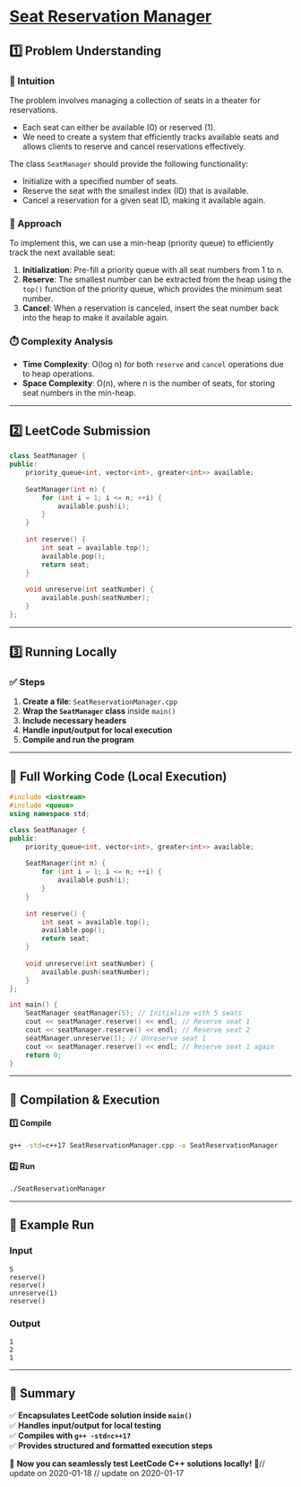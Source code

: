 # **[Seat Reservation Manager](https://leetcode.com/problems/seat-reservation-manager/description/)**  

## **1️⃣ Problem Understanding**  
### **📌 Intuition**  
The problem involves managing a collection of seats in a theater for reservations. 
- Each seat can either be available (0) or reserved (1).
- We need to create a system that efficiently tracks available seats and allows clients to reserve and cancel reservations effectively.

The class `SeatManager` should provide the following functionality:
- Initialize with a specified number of seats.
- Reserve the seat with the smallest index (ID) that is available.
- Cancel a reservation for a given seat ID, making it available again.

### **🚀 Approach**  
To implement this, we can use a min-heap (priority queue) to efficiently track the next available seat:
1. **Initialization**: Pre-fill a priority queue with all seat numbers from 1 to n.
2. **Reserve**: The smallest number can be extracted from the heap using the `top()` function of the priority queue, which provides the minimum seat number.
3. **Cancel**: When a reservation is canceled, insert the seat number back into the heap to make it available again.

### **⏱️ Complexity Analysis**  
- **Time Complexity**: O(log n) for both `reserve` and `cancel` operations due to heap operations.
- **Space Complexity**: O(n), where n is the number of seats, for storing seat numbers in the min-heap.

---  

## **2️⃣ LeetCode Submission**  
```cpp
class SeatManager {
public:
    priority_queue<int, vector<int>, greater<int>> available;
    
    SeatManager(int n) {
        for (int i = 1; i <= n; ++i) {
            available.push(i);
        }
    }
    
    int reserve() {
        int seat = available.top();
        available.pop();
        return seat;
    }
    
    void unreserve(int seatNumber) {
        available.push(seatNumber);
    }
};  
```  

---  

## **3️⃣ Running Locally**  
### **✅ Steps**  
1. **Create a file**: `SeatReservationManager.cpp`  
2. **Wrap the `SeatManager` class** inside `main()`  
3. **Include necessary headers**  
4. **Handle input/output for local execution**  
5. **Compile and run the program**  

---  

## **📝 Full Working Code (Local Execution)**  
```cpp
#include <iostream>
#include <queue>
using namespace std;

class SeatManager {
public:
    priority_queue<int, vector<int>, greater<int>> available;
    
    SeatManager(int n) {
        for (int i = 1; i <= n; ++i) {
            available.push(i);
        }
    }
    
    int reserve() {
        int seat = available.top();
        available.pop();
        return seat;
    }
    
    void unreserve(int seatNumber) {
        available.push(seatNumber);
    }
};

int main() {
    SeatManager seatManager(5); // Initialize with 5 seats
    cout << seatManager.reserve() << endl; // Reserve seat 1
    cout << seatManager.reserve() << endl; // Reserve seat 2
    seatManager.unreserve(1); // Unreserve seat 1
    cout << seatManager.reserve() << endl; // Reserve seat 1 again
    return 0;
}
```  

---  

## **🔧 Compilation & Execution**  
#### **1️⃣ Compile**  
```bash
g++ -std=c++17 SeatReservationManager.cpp -o SeatReservationManager
```  

#### **2️⃣ Run**  
```bash
./SeatReservationManager
```  

---  

## **🎯 Example Run**  
### **Input**  
```
5
reserve()
reserve()
unreserve(1)
reserve()
```  
### **Output**  
```
1
2
1
```  

---  

## **📌 Summary**  
✅ **Encapsulates LeetCode solution inside `main()`**  
✅ **Handles input/output for local testing**  
✅ **Compiles with `g++ -std=c++17`**  
✅ **Provides structured and formatted execution steps**  

🚀 **Now you can seamlessly test LeetCode C++ solutions locally!** 🚀// update on 2020-01-18
// update on 2020-01-17

